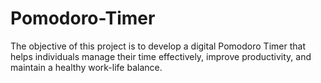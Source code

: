 # Pomodoro-Timer
The objective of this project is to develop a digital Pomodoro Timer that helps individuals manage their time effectively, improve productivity, and maintain a healthy work-life balance.

